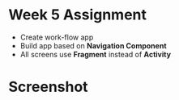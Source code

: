 # Week 5 Assignment

- Create work-flow app
- Build app based on **Navigation Component**
- All screens use **Fragment** instead of **Activity**

# Screenshot

